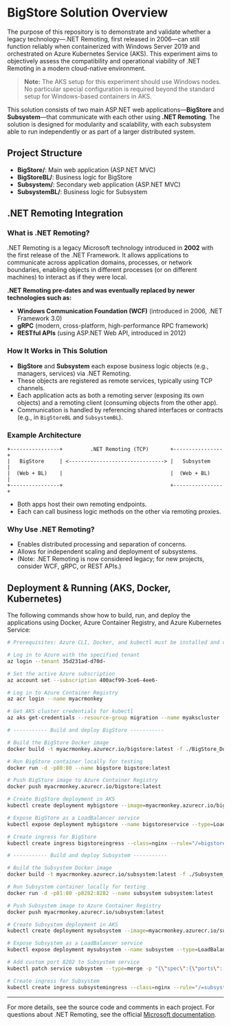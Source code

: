 # BigStore Solution Overview

The purpose of this repository is to demonstrate and validate whether a legacy technology—.NET Remoting, first released in 2006—can still function reliably when containerized with Windows Server 2019 and orchestrated on Azure Kubernetes Service (AKS). This experiment aims to objectively assess the compatibility and operational viability of .NET Remoting in a modern cloud-native environment.

> **Note:** The AKS setup for this experiment should use Windows nodes. No particular special configuration is required beyond the standard setup for Windows-based containers in AKS.

This solution consists of two main ASP.NET web applications—**BigStore** and **Subsystem**—that communicate with each other using **.NET Remoting**. The solution is designed for modularity and scalability, with each subsystem able to run independently or as part of a larger distributed system.

## Project Structure

- **BigStore/**: Main web application (ASP.NET MVC)
- **BigStoreBL/**: Business logic for BigStore
- **Subsystem/**: Secondary web application (ASP.NET MVC)
- **SubsystemBL/**: Business logic for Subsystem

## .NET Remoting Integration

### What is .NET Remoting?
.NET Remoting is a legacy Microsoft technology introduced in **2002** with the first release of the .NET Framework. It allows applications to communicate across application domains, processes, or network boundaries, enabling objects in different processes (or on different machines) to interact as if they were local.

**.NET Remoting pre-dates and was eventually replaced by newer technologies such as:**
- **Windows Communication Foundation (WCF)** (introduced in 2006, .NET Framework 3.0)
- **gRPC** (modern, cross-platform, high-performance RPC framework)
- **RESTful APIs** (using ASP.NET Web API, introduced in 2012)

### How It Works in This Solution
- **BigStore** and **Subsystem** each expose business logic objects (e.g., managers, services) via .NET Remoting.
- These objects are registered as remote services, typically using TCP channels.
- Each application acts as both a remoting server (exposing its own objects) and a remoting client (consuming objects from the other app).
- Communication is handled by referencing shared interfaces or contracts (e.g., in `BigStoreBL` and `SubsystemBL`).

### Example Architecture

```
+----------------+         .NET Remoting (TCP)       +----------------+
|   BigStore     | <-------------------------------> |   Subsystem    |
|  (Web + BL)    |                                   |  (Web + BL)    |
+----------------+                                   +----------------+
```

- Both apps host their own remoting endpoints.
- Each can call business logic methods on the other via remoting proxies.

### Why Use .NET Remoting?
- Enables distributed processing and separation of concerns.
- Allows for independent scaling and deployment of subsystems.
- (Note: .NET Remoting is now considered legacy; for new projects, consider WCF, gRPC, or REST APIs.)

## Deployment & Running (AKS, Docker, Kubernetes)

The following commands show how to build, run, and deploy the applications using Docker, Azure Container Registry, and Azure Kubernetes Service:

```sh
# Prerequisites: Azure CLI, Docker, and kubectl must be installed and configured

# Log in to Azure with the specified tenant
az login --tenant 35d231ad-d70d-

# Set the active Azure subscription
az account set --subscription 400acf99-3ce6-4ee6-

# Log in to Azure Container Registry
az acr login --name myacrmonkey

# Get AKS cluster credentials for kubectl
az aks get-credentials --resource-group migration --name myakscluster

# ----------- Build and deploy BigStore -----------

# Build the BigStore Docker image
docker build -t myacrmonkey.azurecr.io/bigstore:latest -f ./BigStore_Dockerfile .

# Run BigStore container locally for testing
docker run -d -p80:80 --name bigstore bigstore:latest 

# Push BigStore image to Azure Container Registry
docker push myacrmonkey.azurecr.io/bigstore:latest

# Create BigStore deployment in AKS
kubectl create deployment mybigstore --image=myacrmonkey.azurecr.io/bigstore:latest

# Expose BigStore as a LoadBalancer service
kubectl expose deployment mybigstore --name bigstoreservice --type=LoadBalancer --port=80 --target-port=80

# Create ingress for BigStore
kubectl create ingress bigstoreingress --class=nginx --rule="/=bigstoreservice:80"

# ----------- Build and deploy Subsystem -----------

# Build the Subsystem Docker image
docker build -t myacrmonkey.azurecr.io/subsystem:latest -f ./Subsystem_Dockerfile .

# Run Subsystem container locally for testing
docker run -d -p81:80 -p8282:8282 --name subsystem subsystem:latest 

# Push Subsystem image to Azure Container Registry
docker push myacrmonkey.azurecr.io/subsystem:latest

# Create Subsystem deployment in AKS
kubectl create deployment mysubsystem --image=myacrmonkey.azurecr.io/subsystem:latest

# Expose Subsystem as a LoadBalancer service
kubectl expose deployment mysubsystem --name subsystem --type=LoadBalancer --port=80 --target-port=80

# Add custom port 8282 to Subsystem service
kubectl patch service subsystem --type=merge -p "{\"spec\":{\"ports\":[{\"name\":\"http\",\"port\":80,\"targetPort\":80},{\"name\":\"custom-port\",\"port\":8282,\"targetPort\":8282}]}}"

# Create ingress for Subsystem
kubectl create ingress subsystemingress --class=nginx --rule="/=subsystemingress:80"
```

---

For more details, see the source code and comments in each project. For questions about .NET Remoting, see the official [Microsoft documentation](https://learn.microsoft.com/en-us/dotnet/framework/remoting/).

